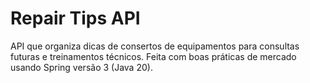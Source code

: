 # Repair Tips API

API que organiza dicas de consertos de equipamentos para consultas futuras e treinamentos técnicos.
Feita com boas práticas de mercado usando Spring versão 3 (Java 20).
